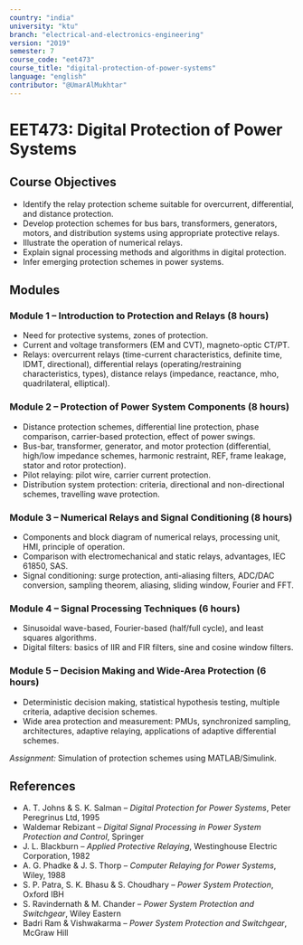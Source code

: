 ```yaml
---
country: "india"
university: "ktu"
branch: "electrical-and-electronics-engineering"
version: "2019"
semester: 7
course_code: "eet473"
course_title: "digital-protection-of-power-systems"
language: "english"
contributor: "@UmarAlMukhtar"
---
```


# EET473: Digital Protection of Power Systems  

## Course Objectives  
- Identify the relay protection scheme suitable for overcurrent, differential, and distance protection.  
- Develop protection schemes for bus bars, transformers, generators, motors, and distribution systems using appropriate protective relays.  
- Illustrate the operation of numerical relays.  
- Explain signal processing methods and algorithms in digital protection.  
- Infer emerging protection schemes in power systems.  

## Modules  

### Module 1 – Introduction to Protection and Relays (8 hours)  
- Need for protective systems, zones of protection.  
- Current and voltage transformers (EM and CVT), magneto-optic CT/PT.  
- Relays: overcurrent relays (time-current characteristics, definite time, IDMT, directional), differential relays (operating/restraining characteristics, types), distance relays (impedance, reactance, mho, quadrilateral, elliptical).  

### Module 2 – Protection of Power System Components (8 hours)  
- Distance protection schemes, differential line protection, phase comparison, carrier-based protection, effect of power swings.  
- Bus-bar, transformer, generator, and motor protection (differential, high/low impedance schemes, harmonic restraint, REF, frame leakage, stator and rotor protection).  
- Pilot relaying: pilot wire, carrier current protection.  
- Distribution system protection: criteria, directional and non-directional schemes, travelling wave protection.  

### Module 3 – Numerical Relays and Signal Conditioning (8 hours)  
- Components and block diagram of numerical relays, processing unit, HMI, principle of operation.  
- Comparison with electromechanical and static relays, advantages, IEC 61850, SAS.  
- Signal conditioning: surge protection, anti-aliasing filters, ADC/DAC conversion, sampling theorem, aliasing, sliding window, Fourier and FFT.  

### Module 4 – Signal Processing Techniques (6 hours)  
- Sinusoidal wave-based, Fourier-based (half/full cycle), and least squares algorithms.  
- Digital filters: basics of IIR and FIR filters, sine and cosine window filters.  

### Module 5 – Decision Making and Wide-Area Protection (6 hours)  
- Deterministic decision making, statistical hypothesis testing, multiple criteria, adaptive decision schemes.  
- Wide area protection and measurement: PMUs, synchronized sampling, architectures, adaptive relaying, applications of adaptive differential schemes.  

*Assignment:* Simulation of protection schemes using MATLAB/Simulink.  

## References  
- A. T. Johns & S. K. Salman – *Digital Protection for Power Systems*, Peter Peregrinus Ltd, 1995  
- Waldemar Rebizant – *Digital Signal Processing in Power System Protection and Control*, Springer  
- J. L. Blackburn – *Applied Protective Relaying*, Westinghouse Electric Corporation, 1982  
- A. G. Phadke & J. S. Thorp – *Computer Relaying for Power Systems*, Wiley, 1988  
- S. P. Patra, S. K. Bhasu & S. Choudhary – *Power System Protection*, Oxford IBH  
- S. Ravindernath & M. Chander – *Power System Protection and Switchgear*, Wiley Eastern  
- Badri Ram & Vishwakarma – *Power System Protection and Switchgear*, McGraw Hill  
